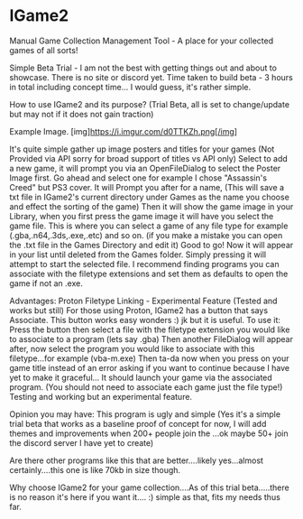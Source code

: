 # IGame2
Manual Game Collection Management Tool - A place for your collected games of all sorts!

Simple Beta Trial - I am not the best with getting things out and about to showcase. There is no site or discord yet.
Time taken to build beta - 3 hours in total including concept time... I would guess, it's rather simple.

How to use IGame2 and its purpose? (Trial Beta, all is set to change/update but may not if it does not gain traction)

Example Image.
[img]https://i.imgur.com/d0TTKZh.png[/img]

It's quite simple gather up image posters and titles for your games (Not Provided via API sorry for broad support of titles vs API only)
Select to add a new game, it will prompt you via an OpenFileDialog to select the Poster Image first. 
Go ahead and select one for example I chose "Assassin's Creed" but PS3 cover.
It will Prompt you after for a name, (This will save a txt file in IGame2's current directory under Games as the name you choose and effect the sorting of the game)
Then it will show the game image in your Library, when you first press the game image it will have you select the game file. 
This is where you can select a game of any file type for example (.gba,.n64,.3ds,.exe,.etc) and so on.
(if you make a mistake you can open the .txt file in the Games Directory and edit it)
Good to go! Now it will appear in your list until deleted from the Games folder. Simply pressing it will attempt to start the selected file.
I recommend finding programs you can associate with the filetype extensions and set them as defaults to open the game if not an .exe.

Advantages: Proton Filetype Linking - Experimental Feature (Tested and works but still)
For those using Proton, IGame2 has a button that says Associate. This button works easy wonders :) jk but it is useful.
To use it: Press the button then select a file with the filetype extension you would like to associate to a program (lets say .gba)
Then another FileDialog will appear after, now select the program you would like to associate with this filetype...for example (vba-m.exe)
Then ta-da now when you press on your game title instead of an error asking if you want to continue because I have yet to make it graceful...
It should launch your game via the associated program. (You should not need to associate each game just the file type!)
Testing and working but an experimental feature.

Opinion you may have: This program is ugly and simple (Yes it's a simple trial beta that works as a baseline proof of concept for now, I will add themes and improvements when 200+ people join the ...ok maybe 50+ join the discord server I have yet to create)

Are there other programs like this that are better....likely yes...almost certainly....this one is like 70kb in size though.

Why choose IGame2 for your game collection....As of this trial beta.....there is no reason it's here if you want it.... :) simple as that, fits my needs thus far.



